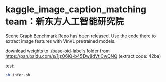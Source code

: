 # kaggle_image_caption_matching team：新东方人工智能研究院


 [Scene Graph Benchmark Repo](https://github.com/microsoft/scene_graph_benchmark) has been released. Use the code there to extract image features with VinVL pretrained models. <br/>

download weights to ./base-oid-labels folder from https://pan.baidu.com/s/1jzO6lQ-b45Dw8dVtlCwQNQ (extract code: 42ba)

test:
```bash
sh infer.sh


